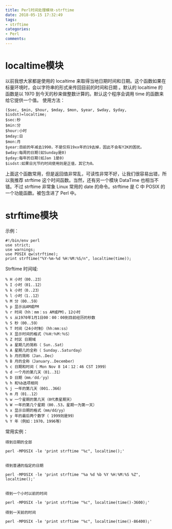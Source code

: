 ```yaml
---
title: Perl时间处理模块-strftime
date: 2018-05-15 17:32:49
tags:
- strftime
categories:
- Perl
comments:
---
```


# localtime模块
以前我想大家都是使用的 localtime 来取得当地日期时间和日期。这个函数如果在标量环境时，会以字符串的形式来传回目前的时间和日期 。默认的 localtime 的函数是以 1970 到今天的秒来做整数计算的。默认这个程序会调用 time 的函数来给它提供一个值。
使用方法：
```
($sec, $min, $hour, $mday, $mon, $year, $wday, $yday, $isdst)=localtime;
$sec:秒
$min:分
$hour:小时
$mday:日
$mon:月
$year:目前的年减去1990，不是仅将19xx年的19去掉，因此不会有Y2K的困扰。
$wday:每周的日期(如Sunday是0)
$yday:每年的日期(如Jan 1是0)
$isdst:如果日光节约时间使用则是正值，其它为0。
```
上面这个函数常用，但是返回值非常乱，可读性非常不好，让我们很容易出错，所以我推荐 strftime 这个时间函数。当然，还有另一个模块 DataTime 也相当不错。不过 strftime 非常象 Linux 常用的 date 的命令。strftime 是 C 中 POSIX 的一个功能函数。被包含进了 Perl 中。

# strftime模块
示例：
```
#!/bin/env perl
use strict;
use warnings;
use POSIX qw(strftime);
print strftime("%Y-%m-%d %H:%M:%S/n", localtime(time));
```
Strftime 时间域:
```
% H 小时（00..23）
% I 小时（01..12）
% k 小时（0..23）
% l 小时（1..12）
% M 分（00..59）
% p 显示出AM或PM
% r 时间（hh：mm：ss AM或PM），12小时
% s 从1970年1月1日00：00：00到目前经历的秒数
% S 秒（00..59）
% T 时间（24小时制）（hh:mm:ss）
% X 显示时间的格式（％H:％M:％S）
% Z 时区 日期域
% a 星期几的简称（ Sun..Sat）
% A 星期几的全称（ Sunday..Saturday）
% b 月的简称（Jan..Dec）
% B 月的全称（January..December）
% c 日期和时间（ Mon Nov 8 14：12：46 CST 1999）
% d 一个月的第几天（01..31）
% D 日期（mm／dd／yy）
% h 和%b选项相同
% j 一年的第几天（001..366）
% m 月（01..12）
% w 一个星期的第几天（0代表星期天）
% W 一年的第几个星期（00..53，星期一为第一天）
% x 显示日期的格式（mm/dd/yy）
% y 年的最后两个数字（ 1999则是99）
% Y 年（例如：1970，1996等）
```

常用实例：
```
得到日期的全部

perl -MPOSIX -le 'print strftime "%c", localtime();'


得到普通的指定的日期

perl -MPOSIX -le 'print strftime "%a %d %b %Y %H:%M:%S %Z", localtime();'


得到一个小时以前的时间

perl -MPOSIX -le 'print strftime "%c", localtime(time()-3600);'

得到一天前的时间

perl -MPOSIX -le 'print strftime "%c", localtime(time()-86400);'

```

